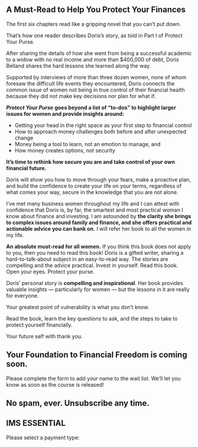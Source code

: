 ## A Must-Read to Help You Protect Your Finances

The first six chapters read like a gripping novel that you can’t put down.

That’s how one reader describes Doris’s story, as told in Part I of Protect Your Purse.

After sharing the details of how she went from being a successful academic to a widow with no real income and more than $400,000 of debt, Doris Belland shares the hard lessons she learned along the way.

Supported by interviews of more than three dozen women, none of whom foresaw the difficult life events they encountered, Doris connects the common issue of women not being in true control of their financial health because they did not make key decisions nor plan for what if.

***Protect Your Purse* goes beyond a list of “to-dos” to highlight larger issues for women and provide insights around:**

- Getting your head in the right space as your first step to financial control
- How to approach money challenges both before and after unexpected change
- Money being a tool to learn, not an emotion to manage, and
- How money creates options, not security

**It’s time to rethink how secure you are and take control of your own financial future.**

Doris will show you how to move through your fears, make a proactive plan, and build the confidence to create your life on your terms, regardless of what comes your way, secure in the knowledge that you are not alone.

I’ve met many business women throughout my life and I can attest with confidence that Doris is, by far, the smartest and most practical woman I know about finance and investing. I am astounded by **the clarity she brings to complex issues around family and finance, and she offers practical and actionable advice you can bank on.** I will refer her book to all the women in my life.

**An absolute must-read for all women.** If you think this book does not apply to you, then you need to read this book! Doris is a gifted writer, sharing a hard-to-talk-about subject in an easy-to-read way. The stories are compelling and the advice practical. Invest in yourself. Read this book. Open your eyes. Protect your purse.

Doris’ personal story is **compelling and inspirational**. Her book provides valuable insights — particularly for women — but the lessons in it are really for everyone.

Your greatest point of vulnerability is what you don’t know.

Read the book, learn the key questions to ask, and the steps to take to protect yourself financially.

Your future self with thank you.

## Your Foundation to Financial Freedom is coming soon.

Please complete the form to add your name to the wait list. We’ll let you know as soon as the course is released!

## No spam, ever. Unsubscribe any time.

## IMS ESSENTIAL

Please select a payment type: